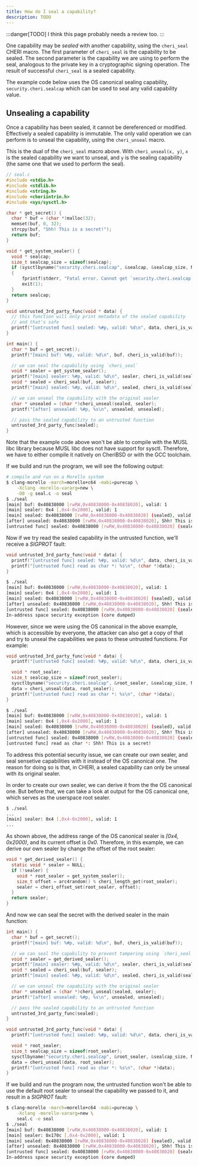 ```yaml
---
title: How do I seal a capability?
description: TODO
---
```

:::danger[TODO]
I think this page probably needs a review too.
:::

One capability may be _sealed_ with another capability, using the `cheri_seal` CHERI macro. The first parameter of `cheri_seal` is the capability to be sealed. The second parameter is the capability we are using to perform the seal, analogous to the private key in a cryptographic signing operation. The result of successful `cheri_seal` 
is a sealed capability.

The example code below uses the OS canonical sealing capability, `security.cheri.sealcap` which can be used to seal any valid capability value.

## Unsealing a capability

Once a capability has been sealed, it cannot be dereferenced or modified. Effectively a sealed capability is immutable. The only valid operation we can perform is to unseal the capability, using the `cheri_unseal` macro.

This is the dual of the `cheri_seal` macro above. With `cheri_unseal(x, y)`, `x` is the sealed capability we want to unseal, and `y` is the sealing capability (the same one that we used to perform the seal).

```c {39,43}
// seal.c
#include <stdio.h>
#include <stdlib.h>
#include <string.h>
#include <cheriintrin.h>
#include <sys/sysctl.h>

char * get_secret() {
  char * buf = (char *)malloc(32);
  memset(buf, 0, 32);
  strcpy(buf, "Shh! This is a secret!");
  return buf;
}

void * get_system_sealer() {
  void * sealcap;
  size_t sealcap_size = sizeof(sealcap);
  if (sysctlbyname("security.cheri.sealcap", &sealcap, &sealcap_size, NULL, 0) < 0)
  {
      fprintf(stderr, "Fatal error. Cannot get `security.cheri.sealcap`.");
      exit(1);
  }
  return sealcap;
}

void untrusted_3rd_party_func(void * data) {
  // this function will only print metadata of the sealed capability
  // and that's safe
  printf("[untrusted func] sealed: %#p, valid: %d\n", data, cheri_is_valid(data));
}

int main() {
  char * buf = get_secret();
  printf("[main] buf: %#p, valid: %d\n", buf, cheri_is_valid(buf));

  // we can seal the capability using `cheri_seal`
  void * sealer = get_system_sealer();
  printf("[main] sealer: %#p, valid: %d\n", sealer, cheri_is_valid(sealer));
  void * sealed = cheri_seal(buf, sealer);
  printf("[main] sealed: %#p, valid: %d\n", sealed, cheri_is_valid(sealed));

  // we can unseal the capability with the original sealer
  char * unsealed = (char *)cheri_unseal(sealed, sealer);
  printf("[after] unsealed: %#p, %s\n", unsealed, unsealed);

  // pass the sealed capability to an untrusted function
  untrusted_3rd_party_func(sealed);
}
```

Note that the example code above won't be able to compile with the MUSL libc library because MUSL libc does not have support for sysctl. Therefore, we have to either compile it natively on CheriBSD or with the GCC toolchain.

If we build and run the program, we will see the following output:

```bash
# compile and run on a Morello system
$ clang-morello -march=morello+c64 -mabi=purecap \
    -Xclang -morello-vararg=new \
    -O0 -g seal.c -o seal
$ ./seal
[main] buf: 0x40838000 [rwRW,0x40838000-0x40838020], valid: 1
[main] sealer: 0x4 [,0x4-0x2000], valid: 1
[main] sealed: 0x40838000 [rwRW,0x40838000-0x40838020] (sealed), valid: 1
[after] unsealed: 0x40838000 [rwRW,0x40838000-0x40838020], Shh! This is a secret!
[untrusted func] sealed: 0x40838000 [rwRW,0x40838000-0x40838020] (sealed), valid: 1
```

Now if we try read the sealed capability in the untrusted function, we'll receive a _SIGPROT_ fault:

```c {3}
void untrusted_3rd_party_func(void * data) {
  printf("[untrusted func] sealed: %#p, valid: %d\n", data, cheri_is_valid(data));
  printf("[untrusted func] read as char *: %s\n", (char *)data);
}
```

```{.bash emphasize-lines="7"}
$ ./seal
[main] buf: 0x40838000 [rwRW,0x40838000-0x40838020], valid: 1
[main] sealer: 0x4 [,0x4-0x2000], valid: 1
[main] sealed: 0x40838000 [rwRW,0x40838000-0x40838020] (sealed), valid: 1
[after] unsealed: 0x40838000 [rwRW,0x40838000-0x40838020], Shh! This is a secret!
[untrusted func] sealed: 0x40838000 [rwRW,0x40838000-0x40838020] (sealed), valid: 1
In-address space security exception (core dumped)
```

However, since we were using the OS canonical in the above example, which is accessible by everyone, the attacker can also get a copy of that and try to unseal the capabilities we pass to these untrusted functions. For example:

```c {6-7}
void untrusted_3rd_party_func(void * data) {
  printf("[untrusted func] sealed: %#p, valid: %d\n", data, cheri_is_valid(data));

  void * root_sealer;
  size_t sealcap_size = sizeof(root_sealer);
  sysctlbyname("security.cheri.sealcap", &root_sealer, &sealcap_size, NULL, 0);
  data = cheri_unseal(data, root_sealer);
  printf("[untrusted func] read as char *: %s\n", (char *)data);
}
```

```{.bash emphasize-lines="7"}
$ ./seal
[main] buf: 0x40838000 [rwRW,0x40838000-0x40838020], valid: 1
[main] sealer: 0x4 [,0x4-0x2000], valid: 1
[main] sealed: 0x40838000 [rwRW,0x40838000-0x40838020] (sealed), valid: 1
[after] unsealed: 0x40838000 [rwRW,0x40838000-0x40838020], Shh! This is a secret!
[untrusted func] sealed: 0x40838000 [rwRW,0x40838000-0x40838020] (sealed), valid: 1
[untrusted func] read as char *: Shh! This is a secret!
```

To address this potential security issue, we can create our own sealer, and seal sensetive capabilities with it instead of the OS canonical one. The reason for doing so is that, in CHERI, a sealed capability can only be unseal with its original sealer.

In order to create our own sealer, we can derive it from the the OS canonical one. But before that, we can take a look at output for the OS canonical one, which serves as the userspace root sealer.

```bash
$ ./seal
...
[main] sealer: 0x4 [,0x4-0x2000], valid: 1
...
```

As shown above, the address range of the OS canonical sealer is _\[0x4, 0x2000)_, and its current offset is _0x0_. Therefore, in this example, we can derive our own sealer by change the offset of the root sealer:

```c {5-6}
void * get_derived_sealer() {
  static void * sealer = NULL;
  if (!sealer) {
    void * root_sealer = get_system_sealer();
    size_t offset = arc4random() % cheri_length_get(root_sealer);
    sealer = cheri_offset_set(root_sealer, offset);
  }
  return sealer;
}
```

And now we can seal the secret with the derived sealer in the main function:

``` c {6,24-25}
int main() {
  char * buf = get_secret();
  printf("[main] buf: %#p, valid: %d\n", buf, cheri_is_valid(buf));

  // we can seal the capability to prevent tampering using `cheri_seal`
  void * sealer = get_derived_sealer();
  printf("[main] sealer: %#p, valid: %d\n", sealer, cheri_is_valid(sealer));
  void * sealed = cheri_seal(buf, sealer);
  printf("[main] sealed: %#p, valid: %d\n", sealed, cheri_is_valid(sealed));

  // we can unseal the capability with the original sealer
  char * unsealed = (char *)cheri_unseal(sealed, sealer);
  printf("[after] unsealed: %#p, %s\n", unsealed, unsealed);

  // pass the sealed capability to an untrusted function
  untrusted_3rd_party_func(sealed);
}

void untrusted_3rd_party_func(void * data) {
  printf("[untrusted func] sealed: %#p, valid: %d\n", data, cheri_is_valid(data));

  void * root_sealer;
  size_t sealcap_size = sizeof(root_sealer);
  sysctlbyname("security.cheri.sealcap", &root_sealer, &sealcap_size, NULL, 0);
  data = cheri_unseal(data, root_sealer);
  printf("[untrusted func] read as char *: %s\n", (char *)data);
}
```

If we build and run the program now, the untrusted function won't be able to use the default root sealer to unseal the capability we passed to it, and result in a _SIGPROT_ fault:

```{.bash emphasize-lines="6,10"}
$ clang-morello -march=morello+c64 -mabi=purecap \
    -Xclang -morello-vararg=new \
    seal.c -o seal
$ ./seal
[main] buf: 0x40838000 [rwRW,0x40838000-0x40838020], valid: 1
[main] sealer: 0x170c [,0x4-0x2000], valid: 1
[main] sealed: 0x40838000 [rwRW,0x40838000-0x40838020] (sealed), valid: 1
[after] unsealed: 0x40838000 [rwRW,0x40838000-0x40838020], Shh! This is a secret!
[untrusted func] sealed: 0x40838000 [rwRW,0x40838000-0x40838020] (sealed), valid: 1
In-address space security exception (core dumped)
```
